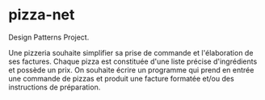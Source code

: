 # pizza-net
Design Patterns Project.

Une pizzeria souhaite simplifier sa prise de commande et l'élaboration de ses factures.
Chaque pizza est constituée d'une liste précise d'ingrédients et possède un prix.
On souhaite écrire un programme qui prend en entrée une commande de pizzas et produit
une facture formatée et/ou des instructions de préparation.
